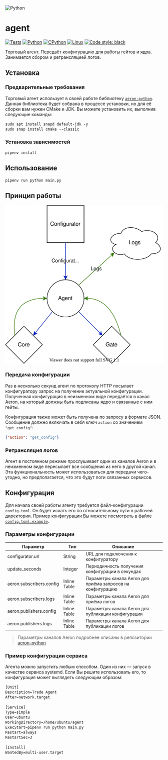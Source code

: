 <img src="https://user-images.githubusercontent.com/44947427/160296335-a12f6887-850e-4170-86bc-fb509beea189.svg" height="101" alt="Python">

# agent

[![Tests](https://github.com/RoboTradeCode/agent/actions/workflows/tests.yml/badge.svg)](https://github.com/RoboTradeCode/agent/actions/workflows/tests.yml)
[![Python](https://img.shields.io/badge/python-3.10-blue)](https://www.python.org/downloads/)
[![CPython](https://img.shields.io/badge/implementation-cpython-blue)](https://github.com/python/cpython)
[![Linux](https://img.shields.io/badge/platform-linux-lightgrey)](https://ru.wikipedia.org/wiki/Linux)
[![Code style: black](https://img.shields.io/badge/code%20style-black-000000.svg)](https://github.com/psf/black)

Торговый агент. Передаёт конфигурацию для работы гейтов и ядра. Занимается сбором и ретрансляцией логов.

## Установка

### Предварительные требования

Торговый агент использует в своей работе библиотеку [`aeron-python`](https://github.com/RoboTradeCode/aeron-python).
Данная библиотека будет собрана в процессе установки, но для её сборки вам нужен CMake и JDK. Вы можете установить их,
выполнив следующие команды:

```shell
sudo apt install snapd default-jdk -y
sudo snap install cmake --classic
```

### Установка зависимостей

```shell
pipenv install
```

## Использование

```shell
pipenv run python main.py
```

## Принцип работы

![Схема](scheme.svg)

### Передача конфигурации

Раз в несколько секунд агент по протоколу HTTP посылает конфигуратору запрос на получение актуальной конфигурации.
Полученная конфигурация в неизменном виде передаётся в канал Aeron, на который должны быть подписаны ядро и связанные с
ним гейты.

Конфигурация также может быть получена по запросу в формате JSON. Сообщение должно включать в себя ключ `action` со
значением `"get_config"`:
```json
{"action": "get_config"}
```

### Ретрансляция логов

Агент в постоянном режиме прослушивает один из каналов Aeron и в неизменном виде пересылает все сообщения из него в
другой канал. Эта функциональность может использоваться для передачи чего-угодно, но предполагается, что это будут логи
связанных сервисов.

## Конфигурация

Для начала своей работы агенту требуется файл-конфигурации `config.toml`. Он будет искать его по относительному пути в
рабочей директории. Пример конфигурации Вы можете посмотреть в файле [`config.toml.example`](config.toml.example).

### Параметры конфигурации

| Параметр                 | Тип          | Описание                                                   |
|--------------------------|--------------|------------------------------------------------------------|
| configurator.url         | String       | URL для подключения к конфигуратору                        |
| update_seconds           | Integer      | Периодичность получения конфигурации в секундах            |
| aeron.subscribers.config | Inline Table | Параметры канала Aeron для приёма запросов на конфигурацию |
| aeron.subscribers.logs   | Inline Table | Параметры канала Aeron для приёма логов                    |
| aeron.publishers.config  | Inline Table | Параметры канала Aeron для публикации конфигурации         |
| aeron.publishers.logs    | Inline Table | Параметры канала Aeron для публикации логов                |

> Параметры каналов Aeron подробнее описаны в репозитории [aeron-python](https://github.com/RoboTradeCode/aeron-python)

### Пример конфигурации сервиса

Агента можно запустить любым способом. Один из них — запуск в качестве сервиса systemd. Если Вы решите использовать его,
то конфигурация может выглядеть следующим образом:

```text
[Unit]
Description=Trade Agent
After=network.target

[Service]
Type=simple
User=ubuntu
WorkingDirectory=/home/ubuntu/agent
ExecStart=pipenv run python main.py
Restart=always
RestartSec=3

[Install]
WantedBy=multi-user.target
```
